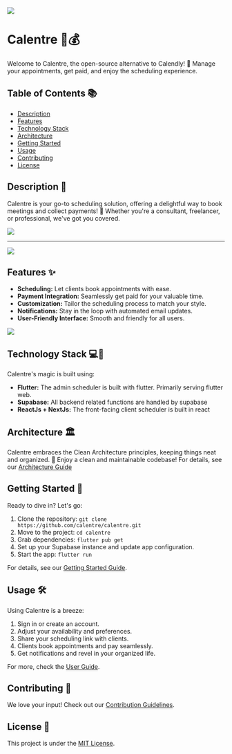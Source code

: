 <img src = "https://github.com/fiizzy/calentre/blob/main/doc/images/logo.png?raw=true"  >

# Calentre 📅💰

Welcome to Calentre, the open-source alternative to Calendly! 🌟 Manage your appointments, get paid, and enjoy the scheduling experience.

## Table of Contents 📚

- [Description](#description)
- [Features](#features)
- [Technology Stack](#technology-stack)
- [Architecture](#architecture)
- [Getting Started](#getting-started)
- [Usage](#usage)
- [Contributing](#contributing)
- [License](#license)

## Description 📝

Calentre is your go-to scheduling solution, offering a delightful way to book meetings and collect payments! 🚀 Whether you're a consultant, freelancer, or professional, we've got you covered.

<img src = "https://github.com/fiizzy/calentre/blob/main/doc/images/home_events.png?raw=true" >

---

<img src = "https://github.com/fiizzy/calentre/blob/main/doc/images/booking.png?raw=true" >

## Features ✨

- **Scheduling:** Let clients book appointments with ease.
- **Payment Integration:** Seamlessly get paid for your valuable time.
- **Customization:** Tailor the scheduling process to match your style.
- **Notifications:** Stay in the loop with automated email updates.
- **User-Friendly Interface:** Smooth and friendly for all users.

<img src = "https://github.com/fiizzy/calentre/blob/main/doc/images/create_event.png?raw=true" >

## Technology Stack 💻🔮

Calentre's magic is built using:

- **Flutter:** The admin scheduler is built with flutter. Primarily serving flutter web.
- **Supabase:** All backend related functions are handled by supabase
- **ReactJs + NextJs:** The front-facing client scheduler is built in react

## Architecture 🏛️

Calentre embraces the Clean Architecture principles, keeping things neat and organized. 🧹 Enjoy a clean and maintainable codebase!
For details, see our [Architecture Guide](doc/architecture.md)

## Getting Started 🚀

Ready to dive in? Let's go:

1. Clone the repository: `git clone https://github.com/calentre/calentre.git`
2. Move to the project: `cd calentre`
3. Grab dependencies: `flutter pub get`
4. Set up your Supabase instance and update app configuration.
5. Start the app: `flutter run`

For details, see our [Getting Started Guide](doc/getting_started.md).

## Usage 🛠️

Using Calentre is a breeze:

1. Sign in or create an account.
2. Adjust your availability and preferences.
3. Share your scheduling link with clients.
4. Clients book appointments and pay seamlessly.
5. Get notifications and revel in your organized life.

For more, check the [User Guide](doc/user-guide.md).

## Contributing 🤝

We love your input! Check out our [Contribution Guidelines](CONTRIBUTING.md).

## License 📜

This project is under the [MIT License](LICENSE).
